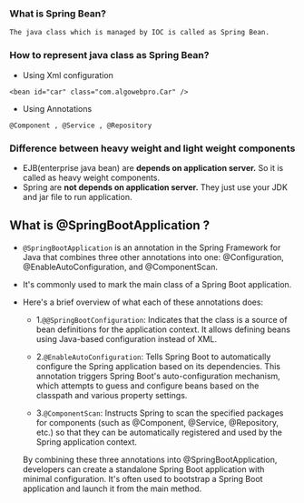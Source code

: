 ### What is Spring Bean?
    The java class which is managed by IOC is called as Spring Bean.

### How to represent java class as Spring Bean?
- Using Xml configuration
```
<bean id="car" class="com.algowebpro.Car" />
```
- Using Annotations
```
@Component , @Service , @Repository
```

### Difference between heavy weight and light weight components

- EJB(enterprise java bean) are **depends on application server.** So it is called as heavy weight components.
- Spring are **not depends on application server.** They just use your JDK and jar file to run application.


## What is @SpringBootApplication ?

- `@SpringBootApplication` is an annotation in the Spring Framework for Java that combines three other annotations into one: 
        @Configuration, @EnableAutoConfiguration, and @ComponentScan.

- It's commonly used to mark the main class of a Spring Boot application.

- Here's a brief overview of what each of these annotations does:

    - 1.`@@SpringBootConfiguration`: Indicates that the class is a source of bean definitions for the application context. It allows defining beans using Java-based configuration instead of XML.

    - 2.`@EnableAutoConfiguration`: Tells Spring Boot to automatically configure the Spring application based on its dependencies. This annotation triggers Spring Boot's auto-configuration mechanism, which attempts to guess and configure beans based on the classpath and various property settings.

    - 3.`@ComponentScan`: Instructs Spring to scan the specified packages for components (such as @Component, @Service, @Repository, etc.) so that they can be automatically registered and used by the Spring application context.

    By combining these three annotations into @SpringBootApplication, developers can create a standalone Spring Boot application with minimal configuration. It's often used to bootstrap a Spring Boot application and launch it from the main method.
